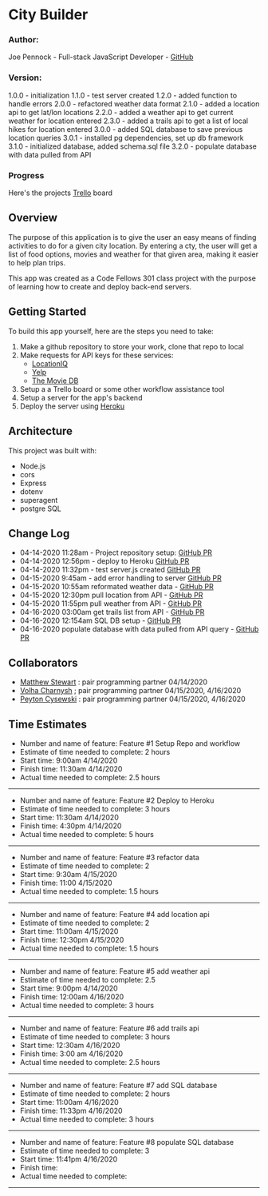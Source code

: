 # City Builder

### **Author**:
Joe Pennock - Full-stack JavaScript Developer - [GitHub](https://github.com/penjoe)

### **Version**:
1.0.0 - initialization
1.1.0 - test server created
1.2.0 - added function to handle errors
2.0.0 - refactored weather data format
2.1.0 - added a location api to get lat/lon locations
2.2.0 - added a weather api to get current weather for location entered
2.3.0 - added a trails api to get a list of local hikes for location entered
3.0.0 - added SQL database to save previous location queries
3.0.1 - installed pg dependencies, set up db framework
3.1.0 - initialized database, added schema.sql file 
3.2.0 - populate database with data pulled from API
<!-- (increment the patch/fix version number if you make more commits past your first submission) -->

###  Progress 
Here's the projects [Trello](https://trello.com/b/S1cbilFm/city-builder-api) board
## Overview
The purpose of this application is to give the user an easy means of finding activities to do for a given city location. By entering a cty, the user will get a list of food options, movies and weather for that given area, making it easier to help plan trips.

This app was created as a Code Fellows 301 class project with the purpose of learning how to create and deploy back-end servers. 

## Getting Started
To build this app yourself, here are the steps you need to take:
1. Make a github repository to store your work, clone that repo to local
2. Make requests for API keys for these services:
    - [LocationIQ](https://locationiq.com/)
    - [Yelp](https://www.yelp.com/developers/documentation/v3/business_search)
    - [The Movie DB](https://developers.themoviedb.org/3/getting-started/introduction)
3. Setup a a Trello board or some other workflow assistance tool
4. Setup a server for the app's backend
5. Deploy the server using [Heroku](https://www.heroku.com/)

## Architecture
<!-- Provide a detailed description of the application design. What technologies (languages, libraries, etc) you're using, and any other relevant design information. -->
This project was built with:
- Node.js
- cors
- Express
- dotenv
- superagent
- postgre SQL

## Change Log
<!-- Use this area to document the iterative changes made to your application as each feature is successfully implemented. Use time stamps. Here's an examples:
01-01-2001 4:59pm - Application now has a fully-functional express server, with a GET route for the location resource. -->
- 04-14-2020 11:28am - Project repository setup: [GitHub PR](https://github.com/penjoe/city-builder/pull/1)
- 04-14-2020 12:56pm - deploy to Heroku [GitHub PR](https://github.com/penjoe/city-explorer-api/pull/2)
- 04-14-2020 11:32pm - test server.js created [GitHub PR](https://github.com/penjoe/city-explorer-api/pull/3)
- 04-15-2020 9:45am - add error handling to server [GitHub PR](https://github.com/penjoe/city-explorer-api/pull/5)
- 04-15-2020 10:55am reformated weather data -  [GitHub PR](https://github.com/penjoe/city-explorer-api/pull/7)
- 04-15-2020 12:30pm pull location from API -  [GitHub PR](https://github.com/penjoe/city-explorer-api/pull/8)
- 04-15-2020 11:55pm pull weather from API -  [GitHub PR](https://github.com/penjoe/city-explorer-api/pull/9)
- 04-16-2020 03:00am get trails list from API -  [GitHub PR](https://github.com/penjoe/city-explorer-api/pull/10)
- 04-16-2020 12:154am SQL DB setup -  [GitHub PR](https://github.com/penjoe/city-explorer-api/pull/12)
- 04-16-2020  populate database with data pulled from API query -  [GitHub PR](https://github.com/penjoe/city-explorer-api/pull/13)

## Collaborators
- [Matthew Stewart](https://github.com/matthewadamstewart) :  pair programming partner 04/14/2020
- [Volha Charnysh](https://github.com/charnysho) ; pair programming partner 04/15/2020, 4/16/2020 
- [Peyton Cysewski](https://github.com/Peyton-Cysewski) : pair programming partner 04/15/2020, 4/16/2020

## Time Estimates
- Number and name of feature: Feature #1 Setup Repo and workflow
- Estimate of time needed to complete: 2 hours
- Start time: 9:00am 4/14/2020
- Finish time: 11:30am 4/14/2020
- Actual time needed to complete: 2.5 hours
<hr>

- Number and name of feature: Feature #2 Deploy to Heroku
- Estimate of time needed to complete: 3 hours
- Start time: 11:30am 4/14/2020
- Finish time: 4:30pm 4/14/2020
- Actual time needed to complete: 5 hours
<hr>

- Number and name of feature: Feature #3 refactor data
- Estimate of time needed to complete: 2
- Start time: 9:30am 4/15/2020
- Finish time: 11:00 4/15/2020
- Actual time needed to complete: 1.5 hours
<hr>

- Number and name of feature: Feature #4 add location api
- Estimate of time needed to complete: 2
- Start time: 11:00am 4/15/2020
- Finish time: 12:30pm 4/15/2020
- Actual time needed to complete: 1.5 hours
<hr>

- Number and name of feature: Feature #5 add weather api
- Estimate of time needed to complete: 2.5
- Start time: 9:00pm 4/14/2020
- Finish time: 12:00am 4/16/2020
- Actual time needed to complete: 3 hours
<hr>

- Number and name of feature: Feature #6 add trails api
- Estimate of time needed to complete: 3 hours
- Start time: 12:30am 4/16/2020
- Finish time:  3:00 am 4/16/2020
- Actual time needed to complete: 2.5 hours
<hr>

- Number and name of feature: Feature #7 add SQL database
- Estimate of time needed to complete: 2 hours
- Start time: 11:00am 4/16/2020
- Finish time: 11:33pm 4/16/2020
- Actual time needed to complete: 3 hours
<hr>

- Number and name of feature: Feature #8 populate SQL database
- Estimate of time needed to complete: 3
- Start time: 11:41pm 4/16/2020
- Finish time:
- Actual time needed to complete:
<hr>